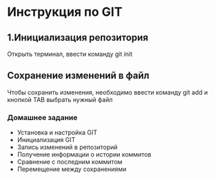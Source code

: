 # Инструкция по GIT
## 1.Инициализация репозитория 
Открыть терминал, ввести команду git init
## Сохранение изменений в файл
Чтобы сохранить изменения, необходимо ввести команду git add и кнопкой TAB выбрать нужный файл

### Домашнее задание
* Установка и настройка GIT
* Инициализация GIT 
* Запись изменений в репозиторий
* Получение информации о истории коммитов
* Сравнение с последним коммитом
* Перемещение между сохранениями

